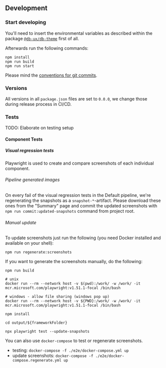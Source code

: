 ## Development

### Start developing

You'll need to insert the environmental variables as described within the package [`@db-ux/db-theme`](https://www.npmjs.com/package/@db-ux/db-theme) first of all.

Afterwards run the following commands:

```shell
npm install
npm run build
npm run start
```

Please mind the [conventions for git commits](/docs/conventions.md#user-content-git-commits-conventions).

### Versions

All versions in all `package.json` files are set to `0.0.0`, we change those during release process in CI/CD.

### Tests

TODO: Elaborate on testing setup

#### Component Tests

##### Visual regression tests

Playwright is used to create and compare screenshots of each individual component.

###### Pipeline generated images

On every fail of the visual regression tests in the Default pipeline, we're regenerating the snapshots as a `snapshot-*`-artifact. Please download these ones from the "Summary" page and commit the updated screenshots with `npm run commit:updated-snapshots` command from project root.

###### Manual update

To update screenshots just run the following (you need Docker installed and available on your shell):

```shell
npm run regenerate:screenshots
```

If you want to generate the screenshots manually, do the following:

```shell
npm run build

# unix
docker run --rm --network host -v $(pwd):/work/ -w /work/ -it mcr.microsoft.com/playwright:v1.51.1-focal /bin/bash

# windows - allow file sharing (windows pop up)
docker run --rm --network host -v ${PWD}:/work/ -w /work/ -it mcr.microsoft.com/playwright:v1.51.1-focal /bin/bash

npm install

cd output/${frameworkFolder}

npx playwright test --update-snapshots
```

You can also use `docker-compose` to test or regenerate screenshots.

- testing: `docker-compose -f ./e2e/docker-compose.yml up`
- update screenshots: `docker-compose -f ./e2e/docker-compose.regenerate.yml up`
